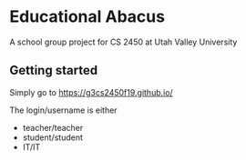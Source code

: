 # Educational Abacus

A school group project for CS 2450 at Utah Valley University

## Getting started

Simply go to https://g3cs2450f19.github.io/

The login/username is either
* teacher/teacher
* student/student
* IT/IT
